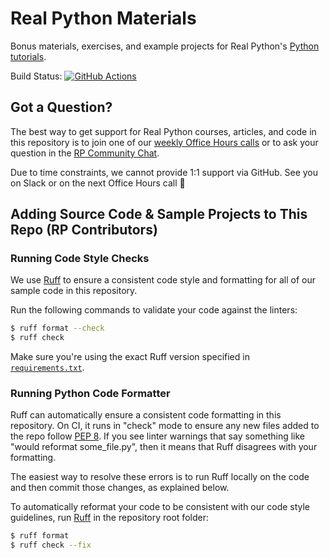 # Real Python Materials

Bonus materials, exercises, and example projects for Real Python's [Python tutorials](https://realpython.com).

Build Status:
[![GitHub Actions](https://img.shields.io/github/actions/workflow/status/realpython/materials/linters.yml?branch=master)](https://github.com/realpython/materials/actions)

## Got a Question?

The best way to get support for Real Python courses, articles, and code in this repository is to join one of our [weekly Office Hours calls](https://realpython.com/office-hours/) or to ask your question in the [RP Community Chat](https://realpython.com/community/).

Due to time constraints, we cannot provide 1:1 support via GitHub. See you on Slack or on the next Office Hours call 🙂

## Adding Source Code & Sample Projects to This Repo (RP Contributors)

### Running Code Style Checks

We use [Ruff](https://realpython.com/ruff-python/) to ensure a consistent code style and formatting for all of our sample code in this repository.

Run the following commands to validate your code against the linters:

```sh
$ ruff format --check
$ ruff check
```

Make sure you're using the exact Ruff version specified in [`requirements.txt`](https://github.com/realpython/materials/blob/master/requirements.txt).

### Running Python Code Formatter

Ruff can automatically ensure a consistent code formatting in this repository. On CI, it runs in "check" mode to ensure any new files added to the repo follow [PEP 8](https://realpython.com/python-pep8/). If you see linter warnings that say something like "would reformat some_file.py", then it means that Ruff disagrees with your formatting.

The easiest way to resolve these errors is to run Ruff locally on the code and then commit those changes, as explained below.

To automatically reformat your code to be consistent with our code style guidelines, run [Ruff](https://pypi.org/project/ruff/) in the repository root folder:

```sh
$ ruff format
$ ruff check --fix
```
